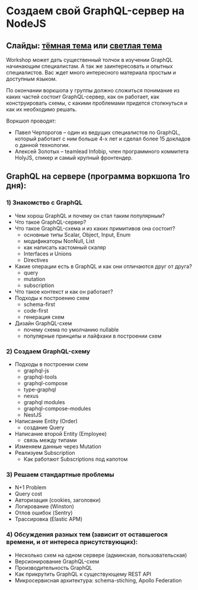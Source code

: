 # Создаем свой GraphQL-сервер на NodeJS

## Слайды: [тёмная тема](https://nodkz.github.io/conf-talks/talks/2020.04.07-workshop-graphql-on-server/index.html) или [светлая тема](https://nodkz.github.io/conf-talks/talks/2020.04.07-workshop-graphql-on-server/white.html)

Workshop может дать существенный толчок в изучении GraphQL начинающим специалистам. А так же заинтересовать и опытных специалистов. Вас ждет много интересного материала простым и доступным языком.

По окончании воркшопа у группы должно сложиться понимание из каких частей состоит GraphQL-сервер, как он работает, как конструировать схемы, с какими проблемами придется столкнуться и как их необходимо решать.

Воркшоп проводят:
- Павел Черторогов – один из ведущих специалистов по GraphQL, который работает с ним больше 4-х лет и сделал более 15 докладов о данной технологии.
- Алексей Золотых – teamlead Infobip, член программного коммитета HolyJS, спикер и самый крупный фронтендер.

## GraphQL на сервере (программа воркшопа 1го дня):

### 1) Знакомство с GraphQL

- Чем хорош GraphQL и почему он стал таким популярным?
- Что такое GraphQL-сервер?
- Что такое GraphQL-схема и из каких примитивов она состоит?
  - основные типы Scalar, Object, Input, Enum
  - модификаторы NonNull, List
  - как написать кастомный скаляр
  - Interfaces и Unions
  - Directives
- Какие операции есть в GraphQL и как они отличаются друг от друга?
  - query
  - mutation
  - subscription
- Что такое контекст и как он работает?
- Подходы к построению схем
  - schema-first
  - code-first
  - генерация схем
- Дизайн GraphQL-схем
  - почему схема по умолчанию nullable
  - популярные принципы и лайфхаки в построении схем

### 2) Создаем GraphQL-схему

- Подходы в построении схем
  - graphql-js
  - graphql-tools
  - graphql-compose
  - type-graphql
  - nexus
  - graphql modules
  - graphql-compose-modules
  - NestJS
- Написание Entity (Order)
  - создание Query
- Написание второй Entity (Employee)
  - связь между типами
- Изменяем данные через Mutation
- Реализуем Subscription
  - Как работают Subscriptions под капотом

### 3) Решаем стандартные проблемы

- N+1 Problem
- Query cost
- Авторизация (cookies, заголовки)
- Логирование (Winston)
- Отлов ошибок (Sentry)
- Трассировка (Elastic APM)

### 4) Обсуждения разных тем (зависит от оставшегося времени, и от интереса присутствующих):

- Несколько схем на одном сервере (админская, пользовательская)
- Версионирование GraphQL-схем
- Производительность GraphQL
- Как прикрутить GraphQL к существующему REST API
- Микросервисная архитектура: schema-stiching, Apollo Federation
